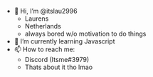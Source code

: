 - 👋 Hi, I’m @itslau2996
  - Laurens
  - Netherlands
  - always bored w/o motivation to do things
- 🌱 I’m currently learning Javascript
- 📫 How to reach me:
    - Discord (Itsme#3979)
    - Thats about it tho lmao

<!---
itslau2996/itslau2996 is a ✨ special ✨ repository because its `README.md` (this file) appears on your GitHub profile.
You can click the Preview link to take a look at your changes.
--->
